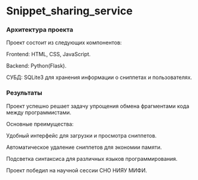 # Snippet_sharing_service

### Архитектура проекта

Проект состоит из следующих компонентов:

Frontend: HTML, CSS, JavaScript.

Backend: Python(Flask).

СУБД: SQLite3 для хранения информации о сниппетах и пользователях.

### Результаты

Проект успешно решает задачу упрощения обмена фрагментами кода между программистами. 

Основные преимущества:

Удобный интерфейс для загрузки и просмотра сниппетов.

Автоматическое удаление сниппетов для экономии памяти.

Подсветка синтаксиса для различных языков программирования.

Проект победил на научной сессии СНО НИЯУ МИФИ.
